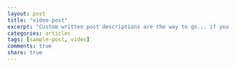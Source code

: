 ```yaml
---
layout: post
title: "video-post"
excerpt: "Custom written post descriptions are the way to go... if you're not lazy."
categories: articles
tags: [sample-post, video]
comments: true
share: true
---
```

<!--<br>
<div class="apester-media" data-media-id="5a5375cfa11df50001fa00a4" height="512"></div><script async src="//static.apester.com/js/sdk/v2.0/apester-javascript-sdk.min.js"></script>
-->
<br>
<div class="apester-media" data-media-id="5a5b711cd776de0001015a33" height="338"></div><script async src="https://storage.googleapis.com/apester-staging/sdk/core.min.js"></script>
